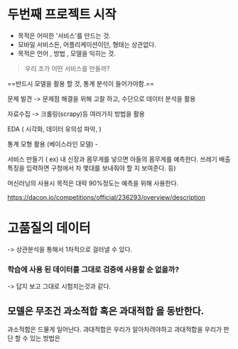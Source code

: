 # 두번째 프로젝트 시작

- 목적은 어떠한 '서비스'를 만드는 것.
- 모바일 서비스든, 어플리케이션이던, 형태는 상관없다.
- 목적은 언어 , 방법 , 모델을 익히는 것.

> 우리 조가 어떤 서비스를 만들까?

==반드시 모델을 활용 할 것, 통계 분석이 들어가야함.==

문제 발견 -> 문제점 해결을 위해 고찰 하고, 수단으로 데이터 분석을 활용

자료수집 -> 크롤링(scrapy)등 여러가지 방법을 활용

EDA ( 시각화, 데이터 유의성 파악, ) 

통계 모형 활용 (베이스라인 모델) - 

서비스 만들기 ( ex) 내 신장과 몸무게를 넣으면 아들의 몸무게를 예측한다. 쓰레기 배출 특징을 입력하면 구청에서 차 몇대를 보내줘야 할 지 보여준다. 등)

머신러닝의 사용시 목적은 대략 90%정도는 예측을 위해 사용한다.

https://dacon.io/competitions/official/236293/overview/description

# 고품질의 데이터
-> 상관분석을 통해서 1차적으로 걸러낼 수 있다.

### 학습에 사용 된 데이터를 그대로 검증에 사용할 순 없을까?

-> 답지 보고 그대로 시험치는것과 같다.

## 모델은 무조건 과소적합 혹은 과대적합 을 동반한다.

과소적합은 드물게 일어난다. 과대적합은 우리가 알아차려야하고 과대적합을 우리가 판단 할 수 있는 방법은 








